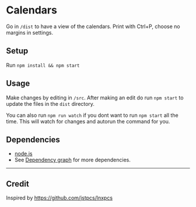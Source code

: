 # Calendars

Go in `/dist` to have a view of the calendars. Print with Ctrl+P, choose no margins in settings.

## Setup

Run `npm install && npm start`

## Usage

Make changes by editing in `/src`.
After making an edit do run `npm start` to update the files in the `dist` directory.

You can also run `npm run watch` if you dont want to run `npm start` all the time.
This will watch for changes and autorun the command for you.

## Dependencies
* [node.js](https://nodejs.org/en/download/)
* See [Dependency graph](https://github.com/bearhagen/hiof-datakom-eksamensark-2017/network/dependencies) for more dependencies.



---

## Credit

Inspired by https://github.com/jstpcs/lnxpcs
